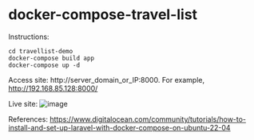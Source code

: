 # docker-compose-travel-list

Instructions:

```
cd travellist-demo
docker-compose build app
docker-compose up -d
```

Access site: http://server_domain_or_IP:8000. For example, http://192.168.85.128:8000/

Live site:
![image](https://github.com/pavelrahman619/docker-compose-travel-list/assets/96363207/88e87aae-a189-425d-a770-51db305d9e85)



References:
https://www.digitalocean.com/community/tutorials/how-to-install-and-set-up-laravel-with-docker-compose-on-ubuntu-22-04
